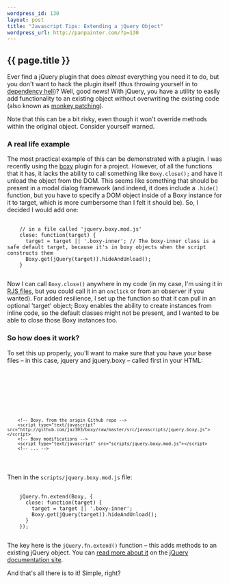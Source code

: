 ```yaml
--- 
wordpress_id: 130
layout: post
title: "Javascript Tips: Extending a jQuery Object"
wordpress_url: http://panpainter.com/?p=130
---
```


## {{ page.title }}

Ever find a jQuery plugin that does *almost* everything you need it to do, but you don't want to hack the plugin itself (thus throwing yourself in to [dependency hell](http://en.wikipedia.org/wiki/Dependency_hell))? Well, good news! With jQuery, you have a utility to easily add functionality to an existing object without overwriting the existing code (also known as [monkey patching](http://en.wikipedia.org/wiki/Monkey_patch)).

Note that this can be a bit risky, even though it won't override methods within the original object. Consider yourself warned.

### A real life example

The most practical example of this can be demonstrated with a plugin. I was recently using the [boxy](http://onehackoranother.com/projects/jquery/boxy/) plugin for a project. However, of all the functions that it has, it lacks the ability to call something like `Boxy.close();` and have it unload the object from the DOM. This seems like something that should be present in a modal dialog framework (and indeed, it does include a `.hide()` function, but you have to specify a DOM object inside of a Boxy instance for it to target, which is more cumbersome than I felt it should be). So, I decided I would add one:

<pre name="code" class="javascript">
  <code>
    // in a file called 'jquery.boxy.mod.js'
    close: function(target) {
      target = target || '.boxy-inner'; // The boxy-inner class is a safe default target, because it's in boxy objects when the script constructs them
      Boxy.get(jQuery(target)).hideAndUnload();
    }
  </code>
</pre>

Now I can call `Boxy.close()` anywhere in my code (in my case, I'm using it in [RJS files](http://api.rubyonrails.org/classes/ActionView/Helpers/PrototypeHelper/JavaScriptGenerator/GeneratorMethods.html), but you could call it in an `onclick` or from an observer if you wanted). For added resilience, I set up the function so that it can pull in an optional 'target' object; Boxy enables the ability to create instances from inline code, so the default classes might not be present, and I wanted to be able to close those Boxy instances too.

### So how does it work?
To set this up properly, you'll want to make sure that you have your base files &ndash; in this case, jquery and jquery.boxy &ndash; called first in your HTML:

<pre name="code" class="html">
  <code>
    <html>
      <head>
        <!-- insert normal HTML header-y goodness here -->
        <!-- jQuery, minified, from the Google AJAX Libraries API: http://code.google.com/apis/ajaxlibs/documentation/#jquery -->
        <script type="text/javascript" src="http://ajax.googleapis.com/ajax/libs/jquery/1.4.2/jquery.min.js"></script> 
        <!-- Boxy, from the origin Github repo -->
        <script type="text/javascript" src="http://github.com/jaz303/boxy/raw/master/src/javascripts/jquery.boxy.js"></script>
        <!-- Boxy modifications -->
        <script type="text/javascript" src="scripts/jquery.boxy.mod.js"></script>
        <!-- ... -->
  </code>
</pre>

Then in the `scripts/jquery.boxy.mod.js` file:

<pre name="code" class="javascript">
  <code>
    jQuery.fn.extend(Boxy, {
      close: function(target) {
        target = target || '.boxy-inner';
        Boxy.get(jQuery(target)).hideAndUnload();
      }
    });
  </code>
</pre>

The key here is the `jQuery.fn.extend()` function &ndash; this adds methods to an existing jQuery object. You can [read more about it](http://docs.jquery.com/Core/jQuery.fn.extend) on the [jQuery documentation site](http://docs.jquery.com).

And that's all there is to it! Simple, right?
